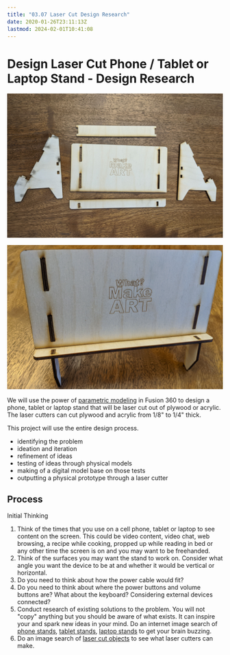 ```yaml
---
title: "03.07 Laser Cut Design Research"
date: 2020-01-26T23:11:13Z
lastmod: 2024-02-01T10:41:08
---
```


# Design Laser Cut Phone / Tablet or Laptop Stand - Design Research

<div class="two-column-grid">

[![Laser Cut Parts Layed Out](../../../../digital-fabrication/laser-cutting/attachments/2021-Laser-Cut-Stand-Parts-Layed-Out.jpg)](../../../../digital-fabrication/laser-cutting/attachments/2021-Laser-Cut-Stand-Parts-Layed-Out.jpg)

[![Laser Cut Stand Assembled](../../../../digital-fabrication/laser-cutting/attachments/2021-Laser-Cut-Stand-Assembeled.jpg)](../../../../digital-fabrication/laser-cutting/attachments/2021-Laser-Cut-Stand-Assembeled.jpg)

</div>

We will use the power of [parametric modeling](../../../../3d-modeling/parametric-modeling.md) in Fusion 360 to design a phone, tablet or laptop stand that will be laser cut out of plywood or acrylic. The laser cutters can cut plywood and acrylic from 1/8" to 1/4" thick.

This project will use the entire design process.

- identifying the problem
- ideation and iteration
- refinement of ideas
- testing of ideas through physical models
- making of a digital model base on those tests
- outputting a physical prototype through a laser cutter

## Process

Initial Thinking

1. Think of the times that you use on a cell phone, tablet or laptop to see content on the screen. This could be video content, video chat, web browsing, a recipe while cooking, propped up while reading in bed or any other time the screen is on and you may want to be freehanded.
2. Think of the surfaces you may want the stand to work on. Consider what angle you want the device to be at and whether it would be vertical or horizontal.
3. Do you need to think about how the power cable would fit?
4. Do you need to think about where the power buttons and volume buttons are? What about the keyboard? Considering external devices connected?
5. Conduct research of existing solutions to the problem. You will not "copy" anything but you should be aware of what exists. It can inspire your and spark new ideas in your mind. Do an internet image search of [phone stands](https://www.google.com/search?q=phone+stands&tbm=isch), [tablet stands](https://www.google.com/search?q=tablet+stands&tbm=isch), [laptop stands](https://www.google.com/search?q=laptop+stands&tbm=isch) to get your brain buzzing.
6. Do an image search of [laser cut objects](https://www.google.com/search?q=laser+cut+objects&tbm=isch) to see what laser cutters can make.
